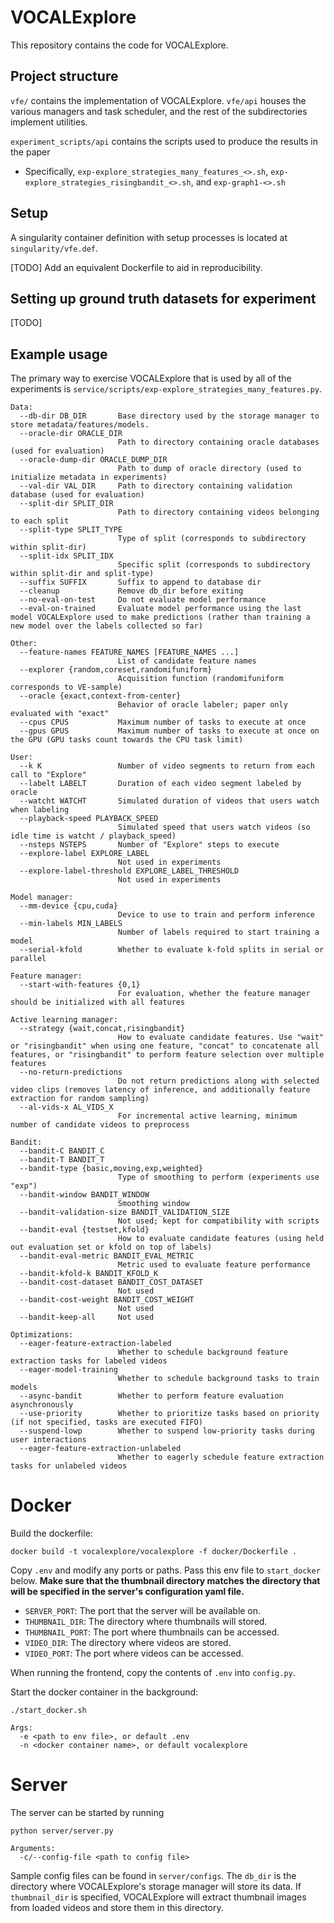# VOCALExplore

This repository contains the code for VOCALExplore.

## Project structure
`vfe/` contains the implementation of VOCALExplore. `vfe/api` houses the various managers and task scheduler, and the rest of the subdirectories implement utilities.

`experiment_scripts/api` contains the scripts used to produce the results in the paper
* Specifically, `exp-explore_strategies_many_features_<>.sh`, `exp-explore_strategies_risingbandit_<>.sh`, and `exp-graph1-<>.sh`

## Setup
A singularity container definition with setup processes is located at `singularity/vfe.def`.

[TODO] Add an equivalent Dockerfile to aid in reproducibility.

## Setting up ground truth datasets for experiment
[TODO]

## Example usage
The primary way to exercise VOCALExplore that is used by all of the experiments is `service/scripts/exp-explore_strategies_many_features.py`.

```
Data:
  --db-dir DB_DIR       Base directory used by the storage manager to store metadata/features/models.
  --oracle-dir ORACLE_DIR
                        Path to directory containing oracle databases (used for evaluation)
  --oracle-dump-dir ORACLE_DUMP_DIR
                        Path to dump of oracle directory (used to initialize metadata in experiments)
  --val-dir VAL_DIR     Path to directory containing validation database (used for evaluation)
  --split-dir SPLIT_DIR
                        Path to directory containing videos belonging to each split
  --split-type SPLIT_TYPE
                        Type of split (corresponds to subdirectory within split-dir)
  --split-idx SPLIT_IDX
                        Specific split (corresponds to subdirectory within split-dir and split-type)
  --suffix SUFFIX       Suffix to append to database dir
  --cleanup             Remove db_dir before exiting
  --no-eval-on-test     Do not evaluate model performance
  --eval-on-trained     Evaluate model performance using the last model VOCALExplore used to make predictions (rather than training a new model over the labels collected so far)

Other:
  --feature-names FEATURE_NAMES [FEATURE_NAMES ...]
                        List of candidate feature names
  --explorer {random,coreset,randomifuniform}
                        Acquisition function (randomifuniform corresponds to VE-sample)
  --oracle {exact,context-from-center}
                        Behavior of oracle labeler; paper only evaluated with "exact"
  --cpus CPUS           Maximum number of tasks to execute at once
  --gpus GPUS           Maximum number of tasks to execute at once on the GPU (GPU tasks count towards the CPU task limit)

User:
  --k K                 Number of video segments to return from each call to "Explore"
  --labelt LABELT       Duration of each video segment labeled by oracle
  --watcht WATCHT       Simulated duration of videos that users watch when labeling
  --playback-speed PLAYBACK_SPEED
                        Simulated speed that users watch videos (so idle time is watcht / playback_speed)
  --nsteps NSTEPS       Number of "Explore" steps to execute
  --explore-label EXPLORE_LABEL
                        Not used in experiments
  --explore-label-threshold EXPLORE_LABEL_THRESHOLD
                        Not used in experiments

Model manager:
  --mm-device {cpu,cuda}
                        Device to use to train and perform inference
  --min-labels MIN_LABELS
                        Number of labels required to start training a model
  --serial-kfold        Whether to evaluate k-fold splits in serial or parallel

Feature manager:
  --start-with-features {0,1}
                        For evaluation, whether the feature manager should be initialized with all features

Active learning manager:
  --strategy {wait,concat,risingbandit}
                        How to evaluate candidate features. Use "wait" or "risingbandit" when using one feature, "concat" to concatenate all features, or "risingbandit" to perform feature selection over multiple features
  --no-return-predictions
                        Do not return predictions along with selected video clips (removes latency of inference, and additionally feature extraction for random sampling)
  --al-vids-x AL_VIDS_X
                        For incremental active learning, minimum number of candidate videos to preprocess

Bandit:
  --bandit-C BANDIT_C
  --bandit-T BANDIT_T
  --bandit-type {basic,moving,exp,weighted}
                        Type of smoothing to perform (experiments use "exp")
  --bandit-window BANDIT_WINDOW
                        Smoothing window
  --bandit-validation-size BANDIT_VALIDATION_SIZE
                        Not used; kept for compatibility with scripts
  --bandit-eval {testset,kfold}
                        How to evaluate candidate features (using held out evaluation set or kfold on top of labels)
  --bandit-eval-metric BANDIT_EVAL_METRIC
                        Metric used to evaluate feature performance
  --bandit-kfold-k BANDIT_KFOLD_K
  --bandit-cost-dataset BANDIT_COST_DATASET
                        Not used
  --bandit-cost-weight BANDIT_COST_WEIGHT
                        Not used
  --bandit-keep-all     Not used

Optimizations:
  --eager-feature-extraction-labeled
                        Whether to schedule background feature extraction tasks for labeled videos
  --eager-model-training
                        Whether to schedule background tasks to train models
  --async-bandit        Whether to perform feature evaluation asynchronously
  --use-priority        Whether to prioritize tasks based on priority (if not specified, tasks are executed FIFO)
  --suspend-lowp        Whether to suspend low-priority tasks during user interactions
  --eager-feature-extraction-unlabeled
                        Whether to eagerly schedule feature extraction tasks for unlabeled videos
```

# Docker
Build the dockerfile:
```
docker build -t vocalexplore/vocalexplore -f docker/Dockerfile .
```

Copy `.env` and modify any ports or paths. Pass this env file to `start_docker` below.
**Make sure that the thumbnail directory matches the directory that will be specified in the server's configuration yaml file.**
- `SERVER_PORT`: The port that the server will be available on.
- `THUMBNAIL_DIR`: The directory where thumbnails will stored.
- `THUMBNAIL_PORT`: The port where thumbnails can be accessed.
- `VIDEO_DIR`: The directory where videos are stored.
- `VIDEO_PORT`: The port where videos can be accessed.

When running the frontend, copy the contents of `.env` into `config.py`.

Start the docker container in the background:
```
./start_docker.sh

Args:
  -e <path to env file>, or default .env
  -n <docker container name>, or default vocalexplore
```

# Server
The server can be started by running
```
python server/server.py

Arguments:
  -c/--config-file <path to config file>
```

Sample config files can be found in `server/configs`.
The `db_dir` is the directory where VOCALExplore's storage manager will store its data.
If `thumbnail_dir` is specified, VOCALExplore will extract thumbnail images from loaded videos and store them in this directory.
